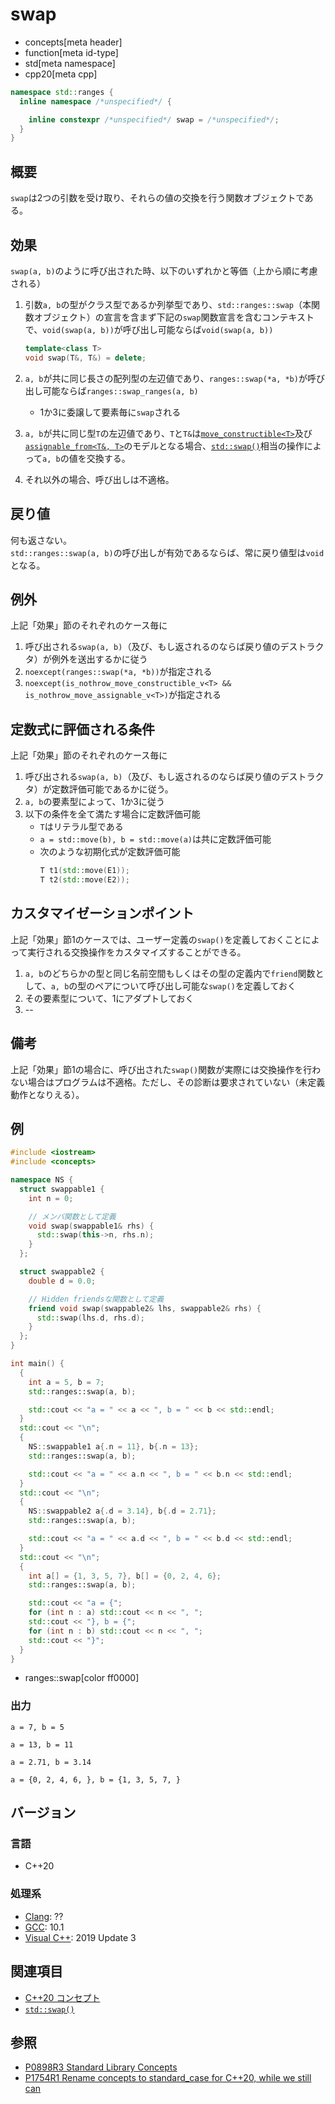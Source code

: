 # swap

* concepts[meta header]
* function[meta id-type]
* std[meta namespace]
* cpp20[meta cpp]

```cpp
namespace std::ranges {
  inline namespace /*unspecified*/ {

    inline constexpr /*unspecified*/ swap = /*unspecified*/;
  }
}
```

## 概要

`swap`は2つの引数を受け取り、それらの値の交換を行う関数オブジェクトである。

## 効果

`swap(a, b)`のように呼び出された時、以下のいずれかと等価（上から順に考慮される）

1. 引数`a, b`の型がクラス型であるか列挙型であり、`std::ranges::swap`（本関数オブジェクト）の宣言を含まず下記の`swap`関数宣言を含むコンテキストで、`void(swap(a, b))`が呼び出し可能ならば`void(swap(a, b))`
   ```cpp
   template<class T>
   void swap(T&, T&) = delete;
   ```

2. `a, b`が共に同じ長さの配列型の左辺値であり、`ranges::swap(*a, *b)`が呼び出し可能ならば`ranges::swap_ranges(a, b)`
      - 1か3に委譲して要素毎に`swap`される

3. `a, b`が共に同じ型`T`の左辺値であり、`T`と`T&`は[`move_constructible<T>`](move_constructible.md)及び[`assignable_from<T&, T>`](move_constructible.md)のモデルとなる場合、[`std::swap()`](/reference/utility/swap.md)相当の操作によって`a, b`の値を交換する。

4. それ以外の場合、呼び出しは不適格。

## 戻り値

何も返さない。  
`std::ranges::swap(a, b)`の呼び出しが有効であるならば、常に戻り値型は`void`となる。

## 例外

上記「効果」節のそれぞれのケース毎に

1. 呼び出される`swap(a, b)`（及び、もし返されるのならば戻り値のデストラクタ）が例外を送出するかに従う
2. `noexcept(ranges::swap(*a, *b))`が指定される
3. `noexcept(is_nothrow_move_constructible_v<T> && is_nothrow_move_assignable_v<T>)`が指定される


## 定数式に評価される条件

上記「効果」節のそれぞれのケース毎に

1. 呼び出される`swap(a, b)`（及び、もし返されるのならば戻り値のデストラクタ）が定数評価可能であるかに従う。
2. `a, b`の要素型によって、1か3に従う
3. 以下の条件を全て満たす場合に定数評価可能
      - `T`はリテラル型である
      - `a = std::move(b), b = std::move(a)`は共に定数評価可能
      - 次のような初期化式が定数評価可能
        ```cpp
        T t1(std::move(E1));
        T t2(std::move(E2));
        ```

## カスタマイゼーションポイント

上記「効果」節1のケースでは、ユーザー定義の`swap()`を定義しておくことによって実行される交換操作をカスタマイズすることができる。

1. `a, b`のどちらかの型と同じ名前空間もしくはその型の定義内で`friend`関数として、`a, b`の型のペアについて呼び出し可能な`swap()`を定義しておく
2. その要素型について、1にアダプトしておく
3. --

## 備考

上記「効果」節1の場合に、呼び出された`swap()`関数が実際には交換操作を行わない場合はプログラムは不適格。ただし、その診断は要求されていない（未定義動作となりえる）。

## 例
```cpp example
#include <iostream>
#include <concepts>

namespace NS {
  struct swappable1 {
    int n = 0;

    // メンバ関数として定義
    void swap(swappable1& rhs) {
      std::swap(this->n, rhs.n);
    }
  };

  struct swappable2 {
    double d = 0.0;

    // Hidden friendsな関数として定義
    friend void swap(swappable2& lhs, swappable2& rhs) {
      std::swap(lhs.d, rhs.d);
    }
  };
}

int main() {
  {
    int a = 5, b = 7;
    std::ranges::swap(a, b);

    std::cout << "a = " << a << ", b = " << b << std::endl;
  }
  std::cout << "\n";
  {
    NS::swappable1 a{.n = 11}, b{.n = 13};
    std::ranges::swap(a, b);

    std::cout << "a = " << a.n << ", b = " << b.n << std::endl;
  }
  std::cout << "\n";
  {
    NS::swappable2 a{.d = 3.14}, b{.d = 2.71};
    std::ranges::swap(a, b);

    std::cout << "a = " << a.d << ", b = " << b.d << std::endl;
  }
  std::cout << "\n";
  {
    int a[] = {1, 3, 5, 7}, b[] = {0, 2, 4, 6};
    std::ranges::swap(a, b);

    std::cout << "a = {";
    for (int n : a) std::cout << n << ", ";
    std::cout << "}, b = {";
    for (int n : b) std::cout << n << ", ";
    std::cout << "}";
  }
}
```
* ranges::swap[color ff0000]

### 出力
```
a = 7, b = 5

a = 13, b = 11

a = 2.71, b = 3.14

a = {0, 2, 4, 6, }, b = {1, 3, 5, 7, }
```

## バージョン
### 言語
- C++20

### 処理系
- [Clang](/implementation.md#clang): ??
- [GCC](/implementation.md#gcc): 10.1
- [Visual C++](/implementation.md#visual_cpp): 2019 Update 3

## 関連項目

- [C++20 コンセプト](/lang/cpp20/concepts.md)
- [`std::swap()`](/reference/utility/swap.md)

## 参照
- [P0898R3 Standard Library Concepts](http://www.open-std.org/jtc1/sc22/wg21/docs/papers/2018/p0898r3.pdf)
- [P1754R1 Rename concepts to standard_case for C++20, while we still can](http://www.open-std.org/jtc1/sc22/wg21/docs/papers/2019/p1754r1.pdf)